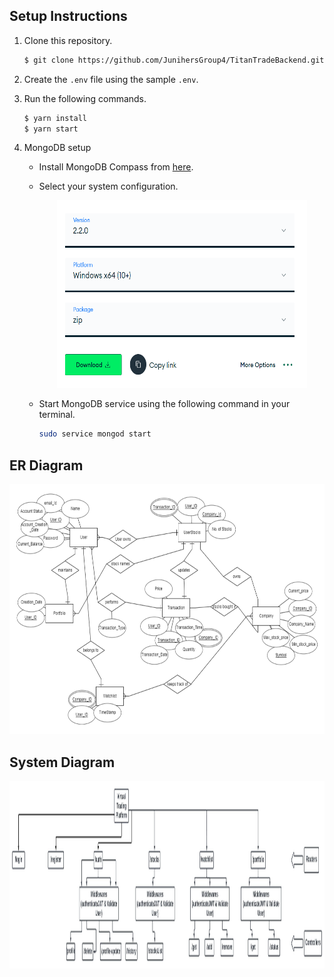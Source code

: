 ## Setup Instructions

1. Clone this repository.

    ```bash
    $ git clone https://github.com/JunihersGroup4/TitanTradeBackend.git
    ```

2. Create the `.env` file using the sample `.env`.

3. Run the following commands.

    ```bash
    $ yarn install
    $ yarn start
    ```

4. MongoDB setup
   - Install MongoDB Compass from [here](https://www.mongodb.com/try/download/shell).
   - Select your system configuration.
     <div style="text-align:center">
       <img src="./src/ReadmeImages/SystemConfig.png" alt="Select system config" style="width:400px;height:300px;">
     </div>
   - Start MongoDB service using the following command in your terminal.
   
     ```bash
     sudo service mongod start
     ```

## ER Diagram

<div style="text-align:center">
  <img src="./src/ReadmeImages/ERDiagram.png" alt="ER Diagram" style="width:600px;height:400px;">
</div>


## System Diagram

<div style="text-align:center">
  <img src="./src/ReadmeImages/Flow Diagram (VTP).jpeg" alt="System Diagram" style="width:1300px;height:300px;">
</div>
